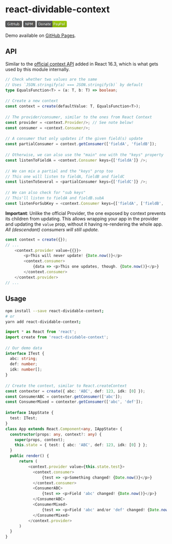 
# react-dividable-context

[![GitHub package version](https://raw.githubusercontent.com/SchoofsKelvin/react-dividable-context/master/github.png)](https://github.com/SchoofsKelvin/react-dividable-context) 
[![NPM](https://raw.githubusercontent.com/SchoofsKelvin/react-dividable-context/master/npm.png)](https://www.npmjs.com/package/react-dividable-context) 
[![Donate](https://raw.githubusercontent.com/SchoofsKelvin/react-dividable-context/master/paypal.png)](https://www.paypal.com/cgi-bin/webscr?cmd=_s-xclick&hosted_button_id=XUZDN9LQ3MDV8)

Demo available on [GitHub Pages](http://github.morle.ga/react-dividable-context/).

## API
Similar to the [official context API](https://reactjs.org/docs/context.html) added in React 16.3, which is what gets used by this module internally.
```ts
// Check whether two values are the same
// Uses `JSON.stringify(a) === JSON.stringify(b)` by default
type EqualsFunction<T> = (a: T, b: T) => boolean;

// Create a new context
const context = create(defaultValue: T, EqualsFunction<T>);

// The provider/consumer, similar to the ones from React Context
const provider = <context.Provider/>; // See note below!
const consumer = <context.Consumer/>;

// A consumer that only updates if the given field(s) update
const partialConsumer = context.getConsumer(['fieldA', 'fieldB']);

// Otherwise, we can also use the "main" one with the "keys" property
const listenToFieldA = <context.Consumer keys={['fieldA']} />;

// We can mix a partial and the "keys" prop too
// This one will listen to fieldA, fieldB and fieldC
const listenToSeveral = <partialConsumer keys={['fieldC']} />;

// We can also check for "sub keys"
// This'll listen to fieldA and fieldB.subA
const listenForSubKey = <context.Consumer keys={['fieldA', ['fieldB', 'subA']]} />;
```

**Important**: Unlike the official Provider, the one exposed by context prevents its children from updating. This allows wrapping your app in the provider and updating the `value` prop, without it having re-rendering the whole app. *All (descendant) consumers will still update.*
```ts
const context = create({});
// ...
    <context.provider value={{}}>
        <p>This will never update! {Date.now()}</p>
        <context.consumer>
            {data => <p>This one updates, though. {Date.now()}</p>}
        </context.consumer>
    </context.provider>
// ...
```

## Usage
```bash
npm install --save react-dividable-context;
# or
yarn add react-dividable-context;
```

```ts
import * as React from 'react';
import create from 'react-dividable-context';

// Our demo data
interface ITest {
  abc: string;
  def: number;
  idk: number[];
}

// Create the context, similar to React.createContext
const contexter = create({ abc: 'ABC', def: 123, idk: [0] });
const ConsumerABC = contexter.getConsumer(['abc']);
const ConsumerMixed = contexter.getConsumer(['abc', 'def']);

interface IAppState {
  test: ITest;
}
class App extends React.Component<any, IAppState> {
  constructor(props: any, context?: any) {
    super(props, context);
    this.state = { test: { abc: 'ABC', def: 123, idk: [0] } };
  }
  public render() {
      return (
          <context.provider value={this.state.test}>
            <context.consumer>
                {test => <p>Something changed! {Date.now()}</p>}
            </context.consumer>
            <ConsumerABC>
                {test => <p>Field 'abc' changed! {Date.now()}</p>}
            </ConsumerABC>
            <ConsumerMixed>
                {test => <p>Field 'abc' and/or 'def' changed! {Date.now()}</p>}
            </ConsumerMixed>
          </context.provider>
      )
  }
}
```